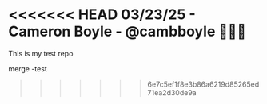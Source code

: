 <<<<<<< HEAD
03/23/25 - Cameron Boyle - @cambboyle 🚀🚀🚀
=======
This is my test repo


merge -test
>>>>>>> 6e7c5ef1f8e3b86a6219d85265ed71ea2d30de9a
